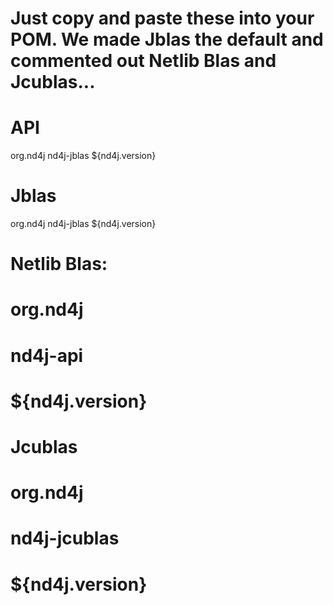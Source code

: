 # Just copy and paste these into your POM. We made Jblas the default and commented out Netlib Blas and Jcublas...

# API
<dependency>
	<groupId>org.nd4j</groupId>
	<artifactId>nd4j-jblas</artifactId>
	<version>${nd4j.version}</version>
</dependency>

# Jblas
 <dependency>
   <groupId>org.nd4j</groupId>
   <artifactId>nd4j-jblas</artifactId>
   <version>${nd4j.version}</version> 
 </dependency>

# Netlib Blas:
# <dependency>
#   <groupId>org.nd4j</groupId>
#   <artifactId>nd4j-api</artifactId>
#   <version>${nd4j.version}</version>
# </dependency>

# Jcublas
# <dependency>
#	<groupId>org.nd4j</groupId>
#	<artifactId>nd4j-jcublas</artifactId>
#	<version>${nd4j.version}</version>
# </dependency>
